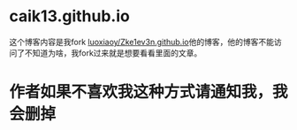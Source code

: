 # caik13.github.io

这个博客内容是我fork  [luoxiaoy/Zke1ev3n.github.io](luoxiaoy/Zke1ev3n.github.io)他的博客，他的博客不能访问了不知道为啥，我fork过来就是想要看看里面的文章。

# 作者如果不喜欢我这种方式请通知我，我会删掉
